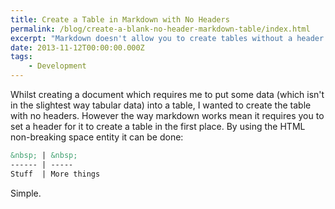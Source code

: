 ```yaml
---
title: Create a Table in Markdown with No Headers
permalink: /blog/create-a-blank-no-header-markdown-table/index.html
excerpt: "Markdown doesn't allow you to create tables without a header by default. This little hack allows you to do that."
date: 2013-11-12T00:00:00.000Z
tags:
    - Development
---
```


Whilst creating a document which requires me to put some data (which isn't in the slightest way tabular data) into a table, I wanted to create the table with no headers. However the way markdown works mean it requires you to set a header for it to create a table in the first place. By using the HTML non-breaking space entity it can be done:

```markdown
&nbsp; | &nbsp;
------ | -----
Stuff  | More things
```

Simple.
